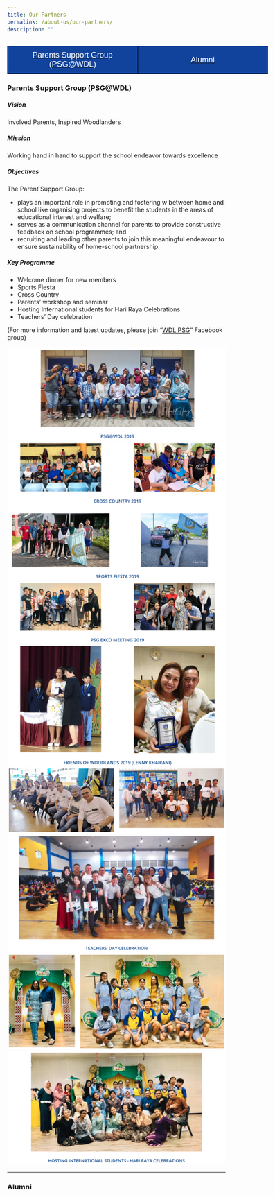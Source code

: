 ```yaml
---
title: Our Partners
permalink: /about-us/our-partners/
description: ""
---
```

<style type="text/css">
.tg  {border-collapse:collapse;border-spacing:0;margin:0px auto;}
.tg td{border-color:black;border-style:solid;border-width:1px;font-family:Arial, sans-serif;font-size:14px;
  overflow:hidden;padding:10px 5px;word-break:normal;}
.tg th{border-color:black;border-style:solid;border-width:1px;font-family:Arial, sans-serif;font-size:14px;
  font-weight:normal;overflow:hidden;padding:10px 5px;word-break:normal;}
.tg .tg-wxe1{background-color:#11439c;color:#ffffff;font-size:18px;text-align:center;vertical-align:middle}
</style>
<table class="tg" style="undefined;table-layout: fixed; width: 602px">
<colgroup>
<col style="width: 301px">
<col style="width: 301px">
</colgroup>
<tbody>
  <tr>
    <td class="tg-wxe1"><a href="#1">
			<span style="color:#FFF">Parents Support Group (PSG@WDL)</span></a></td>
		<td class="tg-wxe1"><a href="#2"><span style="color:#FFF">Alumni</span></a></td>
  </tr>
</tbody>
</table>


<a id="1"></a>

### Parents Support Group (PSG@WDL)

##### Vision

Involved Parents, Inspired Woodlanders

##### Mission

Working hand in hand to support the school endeavor towards excellence

##### Objectives

The Parent Support Group:

*   plays an important role in promoting and fostering w between home and school like organising projects to benefit the students in the areas of educational interest and welfare;
*   serves as a communication channel for parents to provide constructive feedback on school programmes; and
*   recruiting and leading other parents to join this meaningful endeavour to ensure sustainability of home-school partnership.

##### Key Programme

*   Welcome dinner for new members
*   Sports Fiesta
*   Cross Country
*   Parents’ workshop and seminar
*   Hosting International students for Hari Raya Celebrations
*   Teachers’ Day celebration

(For more information and latest updates, please join “[WDL PSG](https://www.facebook.com/pages/WDL-PSG/492211320814534?fref=ts)” Facebook group)


![](/images/psg1.png)
![](/images/psg2.png)
![](/images/psg3.png)
![](/images/psg4.png)
![](/images/psg5.png)
![](/images/psg6.png)
![](/images/psg7.png)
![](/images/psg8.png)

-----

<a id="2"></a>
### Alumni